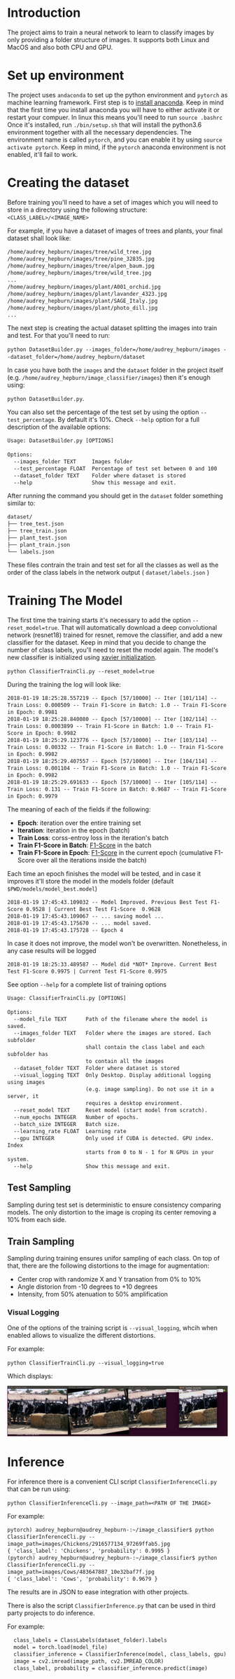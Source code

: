# Introduction
The project aims to train a neural network to learn
to classify images by only providing a folder structure of images. It supports both Linux and MacOS and also both CPU and GPU.

# Set up environment
The project uses `andaconda` to set up the python environment and `pytorch` as
machine learning framework.
First step is to [install anaconda](https://conda.io/miniconda.html). Keep in mind
that the first time you install anaconda you will have to either activate it
or restart your compuer. In linux this means you'll need to run `source .bashrc`
Once it's installed, run `./bin/setup.sh` that will install the python3.6 environment
together with all the necessary dependencies.
The environment name is called `pytorch`, and you can enable it by using `source activate pytorch`.
Keep in mind, if the `pytorch` anaconda environment is not enabled, it'll fail to work.

# Creating the dataset
Before training you'll need to have a set of images which you will need to
store in a directory using the following structure:`<CLASS_LABEL>/<IMAGE_NAME>`

For example, if you have a dataset of images of trees and plants, your final
dataset shall look like:
```
/home/audrey_hepburn/images/tree/wild_tree.jpg
/home/audrey_hepburn/images/tree/pine_32835.jpg
/home/audrey_hepburn/images/tree/alpen_baum.jpg
/home/audrey_hepburn/images/tree/wild_tree.jpg
...
/home/audrey_hepburn/images/plant/A001_orchid.jpg
/home/audrey_hepburn/images/plant/lavander_4323.jpg
/home/audrey_hepburn/images/plant/SAGE_Italy.jpg
/home/audrey_hepburn/images/plant/photo_dill.jpg
...
```

The next step is creating the actual dataset splitting the images into train and
test.
For that you'll need to run:

`python DatasetBuilder.py --images_folder=/home/audrey_hepburn/images --dataset_folder=/home/audrey_hepburn/dataset`

In case you have both the `images` and the `dataset` folder in the project itself (e.g. `/home/audrey_hepburn/image_classifier/images`)
then it's enough using:

`python DatasetBuilder.py`.

You can also set the percentage of the test set by using the option `--test_percentage`. By default it's 10%. Check `--help` option for a full description of the available options:
```
Usage: DatasetBuilder.py [OPTIONS]

Options:
  --images_folder TEXT     Images folder
  --test_percentage FLOAT  Percentage of test set between 0 and 100
  --dataset_folder TEXT    Folder where dataset is stored
  --help                   Show this message and exit.
```

After running the command you should get in the `dataset` folder something similar to:
```
dataset/
├── tree_test.json
├── tree_train.json
├── plant_test.json
├── plant_train.json
└── labels.json
```

These files contrain the train and test set for all the classes as well as
the order of the class labels in the network output ( `dataset/labels.json` )

# Training The Model
The first time the training starts it's necessary to add the option `--reset_model=true`.
That will automatically download a deep convolutional network (resnet18) trained for resnet, remove the classifier, and add a new classifier for the dataset.
Keep in mind that you decide to change the number of class labels, you'll need to reset
the model again. The model's new classifier is initialized using [xavier initialization](http://pytorch.org/docs/master/_modules/torch/nn/init.html).

`python ClassifierTrainCli.py --reset_model=true`


During the training the log will look like:

```
2018-01-19 18:25:28.557219 -- Epoch [57/10000] -- Iter [101/114] -- Train Loss: 0.000509 -- Train F1-Score in Batch: 1.0 -- Train F1-Score in Epoch: 0.9981
2018-01-19 18:25:28.840080 -- Epoch [57/10000] -- Iter [102/114] -- Train Loss: 0.0003899 -- Train F1-Score in Batch: 1.0 -- Train F1-Score in Epoch: 0.9982
2018-01-19 18:25:29.123776 -- Epoch [57/10000] -- Iter [103/114] -- Train Loss: 0.00332 -- Train F1-Score in Batch: 1.0 -- Train F1-Score in Epoch: 0.9982
2018-01-19 18:25:29.407557 -- Epoch [57/10000] -- Iter [104/114] -- Train Loss: 0.001104 -- Train F1-Score in Batch: 1.0 -- Train F1-Score in Epoch: 0.9982
2018-01-19 18:25:29.691633 -- Epoch [57/10000] -- Iter [105/114] -- Train Loss: 0.131 -- Train F1-Score in Batch: 0.9687 -- Train F1-Score in Epoch: 0.9979
```
The meaning of each of the fields if the following:
 - **Epoch**: iteration over the entire training set
 - **Iteration**: iteration in the epoch (batch)
 - **Train Loss**: corss-entroy loss in the iteration's batch
 - **Train F1-Score in Batch**: [F1-Score](https://en.wikipedia.org/wiki/F1_score) in the batch
 - **Train F1-Score in Epoch**: [F1-Score](https://en.wikipedia.org/wiki/F1_score) in the current epoch (cumulative F1-Score over all the iterations inside the batch)

Each time an epoch finishes the model will be tested, and in case it improves it'll
store the model in the models folder (default `$PWD/models/model_best.model`)
```
2018-01-19 17:45:43.109032 -- Model Improved. Previous Best Test F1-Score 0.9528 | Current Best Test F1-Score  0.9628
2018-01-19 17:45:43.109067 -- ... saving model ...
2018-01-19 17:45:43.175670 -- ... model saved.
2018-01-19 17:45:43.175728 -- Epoch 4
```


In case it does not improve, the model won't be overwritten. Nonetheless,
in any case results will be logged
```
2018-01-19 18:25:33.489587 -- Model did *NOT* Improve. Current Best Test F1-Score 0.9975 | Current Test F1-Score 0.9975
```

See option `--help` for a complete list of training options
```
Usage: ClassifierTrainCli.py [OPTIONS]

Options:
  --model_file TEXT      Path of the filename where the model is saved.
  --images_folder TEXT   Folder where the images are stored. Each subfolder
                         shall contain the class label and each subfolder has
                         to contain all the images
  --dataset_folder TEXT  Folder where dataset is stored
  --visual_logging TEXT  Only Desktop. Display additional logging using images
                         (e.g. image sampling). Do not use it in a server, it
                         requires a desktop environment.
  --reset_model TEXT     Reset model (start model from scratch).
  --num_epochs INTEGER   Number of epochs.
  --batch_size INTEGER   Batch size.
  --learning_rate FLOAT  Learning rate
  --gpu INTEGER          Only used if CUDA is detected. GPU index. Index
                         starts from 0 to N - 1 for N GPUs in your system.
  --help                 Show this message and exit.
```

## Test Sampling

Sampling during test set is deterministic to ensure consistency comparing models.
The only distortion to the image is croping its center removing a 10% from each
side.

## Train Sampling

Sampling during training ensures unifor sampling of each class. On top of that,
there are the following distortions to the image for augmentation:
  - Center crop with randomize X and Y transation from 0% to 10%
  - Angle distorion from -10 degrees to +10 degrees
  - Intensity, from 50% atenuation to 50% amplification

### Visual Logging

One of the options of the training script is `--visual_logging`, whcih when
enabled allows to visualize the different distortions.

For example:

`python ClassifierTrainCli.py --visual_logging=true`

Which displays:

![alt text](documentation/images/sampling.png "Logo Title Text 1")

# Inference

For inference there is a convenient CLI script `ClassifierInferenceCli.py`
that can be run using:

`python ClassifierInferenceCli.py --image_path=<PATH OF THE IMAGE>`

For example:

```
pytorch) audrey_hepburn@audrey_hepburn-:~/image_classifier$ python ClassifierInferenceCli.py --image_path=images/Chickens/2916577134_97269ffab5.jpg
{ 'class_label': 'Chickens', 'probability': 0.9995 }
(pytorch) audrey_hepburn@audrey_hepburn-:~/image_classifier$ python ClassifierInferenceCli.py --image_path=images/Cows/483647887_10e32baf7f.jpg
{ 'class_label': 'Cows', 'probability': 0.9679 }
```

The results are in JSON to ease integration with other projects.

There is also the script `ClassifierInference.py` that can
be used in third party projects to do inference.

For example:
```
  class_labels = ClassLabels(dataset_folder).labels
  model = torch.load(model_file)
  classifier_inference = ClassifierInference(model, class_labels, gpu)
  image = cv2.imread(image_path, cv2.IMREAD_COLOR)
  class_label, probability = classifier_inference.predict(image)
```
